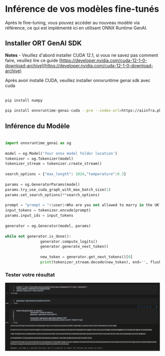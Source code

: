 # **Inférence de vos modèles fine-tunés**

Après le fine-tuning, vous pouvez accéder au nouveau modèle via référence, ce qui est implémenté ici en utilisant ONNX Runtime GenAI.

## **Installer ORT GenAI SDK**

**Notes** - Veuillez d'abord installer CUDA 12.1, si vous ne savez pas comment faire, veuillez lire ce guide [https://developer.nvidia.com/cuda-12-1-0-download-archive](https://developer.nvidia.com/cuda-12-1-0-download-archive)

Après avoir installé CUDA, veuillez installer onnxruntime genai sdk avec cuda

```bash

pip install numpy

pip install onnxruntime-genai-cuda --pre --index-url=https://aiinfra.pkgs.visualstudio.com/PublicPackages/_packaging/onnxruntime-genai/pypi/simple/

```

## **Inférence du Modèle**

```python

import onnxruntime_genai as og

model = og.Model('Your onnx model folder location')
tokenizer = og.Tokenizer(model)
tokenizer_stream = tokenizer.create_stream()

search_options = {"max_length": 1024,"temperature":0.3}

params = og.GeneratorParams(model)
params.try_use_cuda_graph_with_max_batch_size(1)
params.set_search_options(**search_options)

prompt = "prompt = "<|user|>Who are you not allowed to marry in the UK?<|end|><|assistant|>""
input_tokens = tokenizer.encode(prompt)
params.input_ids = input_tokens

generator = og.Generator(model, params)

while not generator.is_done():
                generator.compute_logits()
                generator.generate_next_token()

                new_token = generator.get_next_tokens()[0]
                print(tokenizer_stream.decode(new_token), end='', flush=True)

```

### **Tester votre résultat**

![result](../../../../translated_images/result.b9b025fc2577ad5e3fd97341dd6c1e858a83c3291a4ed5ad4dc4fbd80a575b67.fr.png)

